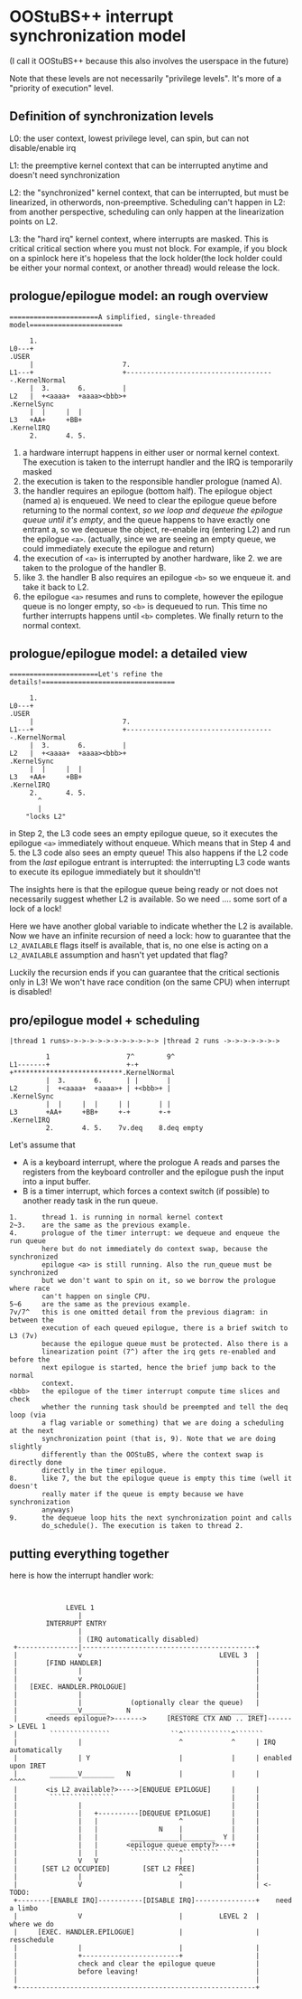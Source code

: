 # OOStuBS++ interrupt synchronization model


(I call it OOStuBS++ because this also involves the userspace in the future)

Note that these levels are not necessarily "privilege levels". It's more of a
"priority of execution" level.

## Definition of synchronization levels

L0: the user context, lowest privilege level, can spin, but can not
    disable/enable irq

L1: the preemptive kernel context that can be interrupted anytime and doesn't
    need synchronization

L2: the "synchronized" kernel context, that can be interrupted, but must be
    linearized, in otherwords, non-preemptive. Scheduling can't happen in L2:
    from another perspective, scheduling can only happen at the linearization
    points on L2.


L3: the "hard irq" kernel context, where interrupts are masked. This is critical
    critical section where you must not block. For example, if you block on a
    spinlock here it's hopeless that the lock holder(the lock holder could be
    either your normal context, or another thread) would release the lock.

## prologue/epilogue model: an rough overview
```text
======================A simplified, single-threaded model=======================

     1.
L0---+                                                                    .USER
     |                      7.
L1---+                      +-------------------------------------.KernelNormal
     |  3.       6.         |
L2   |  +<aaaa+  +aaaa><bbb>+                                       .KernelSync
     |  |     |  |
L3   +AA+     +BB+                                                   .KernelIRQ
     2.       4. 5.
```
1. a hardware interrupt happens in either user or normal kernel context. The
   execution is taken to the interrupt handler and the IRQ is temporarily
   masked
2. the execution is taken to the responsible handler prologue (named A).
3. the handler requires an epilogue (bottom half). The epilogue object (named a)
   is enqueued. We need to clear the epilogue queue before returning to the
   normal context, _so we loop and dequeue the epilogue queue until it's empty_,
   and the queue happens to have exactly one entrant a, so we dequeue the
   object, re-enable irq (entering L2) and run the epilogue `<a>`. (actually,
   since we are seeing an empty queue, we could immediately execute the
   epilogue and return)
4. the execution of `<a>` is interrupted by another hardware, like 2. we are
   taken to the prologue of the handler B.
5. like 3. the handler B also requires an epilogue `<b>` so we enqueue it. and
   take it back to L2.
6. the epilogue `<a>` resumes and runs to complete, however the epilogue queue
   is no longer empty, so `<b>` is dequeued to run. This time no further
   interrupts happens until `<b>` completes. We finally return to the normal
   context.


## prologue/epilogue model: a detailed view
```text
======================Let's refine the details!=================================

     1.
L0---+                                                                    .USER
     |                      7.
L1---+                      +-------------------------------------.KernelNormal
     |  3.       6.         |
L2   |  +<aaaa+  +aaaa><bbb>+                                       .KernelSync
     |  |     |  |
L3   +AA+     +BB+                                                   .KernelIRQ
     2.       4. 5.
       ^
       |
    "locks L2"
```

in Step 2, the L3 code sees an empty epilogue queue, so it executes the
epilogue `<a>` immediately without enqueue. Which means that in Step 4 and 5.
the L3 code also sees an empty queue! This also happens if the L2 code from the
_last_ epilogue entrant is interrupted: the interrupting L3 code wants to
execute its epilogue immediately but it shouldn't!

The insights here is that the epilogue queue being ready or not does not
necessarily suggest whether L2 is available. So we need .... some sort of a
lock of a lock!

Here we have another global variable to indicate whether the L2 is available.
Now we have an infinite recursion of need a lock: how to guarantee that the
`L2_AVAILABLE` flags itself is available, that is, no one else is acting on a
`L2_AVAILABLE` assumption and hasn't yet updated that flag?

Luckily the recursion ends if you can guarantee that the critical sectionis
only in L3! We won't have race condition (on the same CPU) when interrupt is
disabled!

## pro/epilogue model + scheduling
```text
|thread 1 runs>->->->->->->->->->->-> |thread 2 runs ->->->->->->->

         1                   7^        9^
L1-------+                   +-+       +***************************.KernelNormal
         |  3.       6.      | |       |
L2       |  +<aaaa+  +aaaa>+ | +<bbb>+ |                             .KernelSync
         |  |     |  |     | |       | |
L3       +AA+     +BB+     +-+       +-+                              .KernelIRQ
         2.       4. 5.    7v.deq    8.deq empty
```

Let's assume that
- A is a keyboard interrupt, where the prologue A reads and parses the
  registers from the keyboard controller and the epilogue push the input into a
  input buffer.
- B is a timer interrupt, which forces a context switch (if possible) to
  another ready task in the run queue.

```text
1.      thread 1. is running in normal kernel context
2~3.    are the same as the previous example.
4.      prologue of the timer interrupt: we dequeue and enqueue the run queue
        here but do not immediately do context swap, because the synchronized
        epilogue <a> is still running. Also the run_queue must be synchronized
        but we don't want to spin on it, so we borrow the prologue where race
        can't happen on single CPU.
5~6     are the same as the previous example.
7v/7^   this is one omitted detail from the previous diagram: in between the
        execution of each queued epilogue, there is a brief switch to L3 (7v)
        because the epilogue queue must be protected. Also there is a
        linearization point (7^) after the irq gets re-enabled and before the
        next epilogue is started, hence the brief jump back to the normal
        context.
<bbb>   the epilogue of the timer interrupt compute time slices and check
        whether the running task should be preempted and tell the deq loop (via
        a flag variable or something) that we are doing a scheduling at the next
        synchronization point (that is, 9). Note that we are doing slightly
        differently than the OOStuBS, where the context swap is directly done
        directly in the timer epilogue.
8.      like 7, the but the epilogue queue is empty this time (well it doesn't
        really mater if the queue is empty because we have synchronization
        anyways)
9.      the dequeue loop hits the next synchronization point and calls
        do_schedule(). The execution is taken to thread 2.
```

## putting everything together

here is how the interrupt handler work:
```text


              LEVEL 1
                 |
         INTERRUPT ENTRY
                 |
                 | (IRQ automatically disabled)
 +---------------|-------------------------------------------+
 |               v                                  LEVEL 3  |
 |       [FIND HANDLER]                                      |
 |               |                                           |
 |               v                                           |
 |   [EXEC. HANDLER.PROLOGUE]                                |
 |               |                                           |
 |               |            (optionally clear the queue)   |
 |        _______V______     N          _______________________
 |       <needs epilogue?>------->     [RESTORE CTX AND .. IRET]------> LEVEL 1
 |        ```````````````               ``^````````````^```````
 |               |                        ^            ^     | IRQ automatically
 |               | Y                      |            |     | enabled upon IRET
 |        _______V________   N            |            |     |              ^^^^
 |       <is L2 available?>---->[ENQUEUE EPILOGUE]     |     |
 |        ````````````````                             |     |
 |               |                                     |     |
 |               |   +----------[DEQUEUE EPILOGUE]     |     |
 |               |   |                    ^            |     |
 |               |   |               N    |            |     |
 |               |   |        ____________|________  Y |     |
 |               |   |       <epilogue queue empty?>---+     |
 |               |   |        ````````````^`````````         |
 |               V   V                    |                  |
 |      [SET L2 OCCUPIED]        [SET L2 FREE]               |
 |               |                        ^                  |
 |               V                        |                  | <- TODO:
 +--------[ENABLE IRQ]-----------[DISABLE IRQ]---------------+    need a limbo
 |               V                        |         LEVEL 2  |    where we do
 |     [EXEC. HANDLER.EPILOGUE]           |                  |    resschedule
 |               |                        |                  |
 |               +------------------------+                  |
 |               check and clear the epilogue queue          |
 |               before leaving!                             |
 |                                                           |
 +-----------------------------------------------------------+
```
